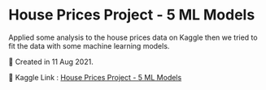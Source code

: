 # House Prices Project - 5 ML Models

Applied some analysis to the house prices data on Kaggle then we tried to fit the data with some machine learning models.

📅 Created in 11 Aug 2021.

🔗 Kaggle Link : [House Prices Project - 5 ML Models](https://www.kaggle.com/code/mohamedatef321/house-prices-project-5-ml-models)
